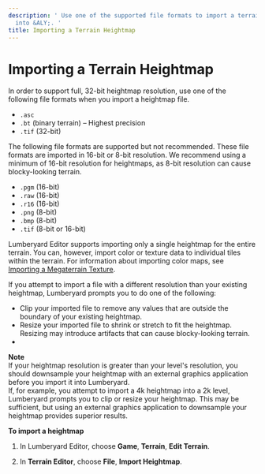 ```yaml
---
description: ' Use one of the supported file formats to import a terrain heightmap
  into &ALY;. '
title: Importing a Terrain Heightmap
---
```

# Importing a Terrain Heightmap<a name="terrain-heightmap-import"></a>

In order to support full, 32\-bit heightmap resolution, use one of the following file formats when you import a heightmap file\.
+ `.asc`
+ `.bt` \(binary terrain\) – Highest precision
+ `.tif` \(32\-bit\)

The following file formats are supported but not recommended\. These file formats are imported in 16\-bit or 8\-bit resolution\. We recommend using a minimum of 16\-bit resolution for heightmaps, as 8\-bit resolution can cause blocky\-looking terrain\. 
+ `.pgm` \(16\-bit\)
+ `.raw` \(16\-bit\)
+ `.r16` \(16\-bit\)
+ `.png` \(8\-bit\)
+ `.bmp` \(8\-bit\)
+ `.tif` \(8\-bit or 16\-bit\)

Lumberyard Editor supports importing only a single heightmap for the entire terrain\. You can, however, import color or texture data to individual tiles within the terrain\. For information about importing color maps, see [Importing a Megaterrain Texture](terrain-import-color-megaterrain.md)\.

If you attempt to import a file with a different resolution than your existing heightmap, Lumberyard prompts you to do one of the following:
+ Clip your imported file to remove any values that are outside the boundary of your existing heightmap\.
+ Resize your imported file to shrink or stretch to fit the heightmap\. Resizing may introduce artifacts that can cause blocky\-looking terrain\. 
+ 

**Note**  
If your heightmap resolution is greater than your level's resolution, you should downsample your heightmap with an external graphics application before you import it into Lumberyard\.  
If, for example, you attempt to import a 4k heightmap into a 2k level, Lumberyard prompts you to clip or resize your heightmap\. This may be sufficient, but using an external graphics application to downsample your heightmap provides superior results\.

**To import a heightmap**

1. In Lumberyard Editor, choose **Game**, **Terrain**, **Edit Terrain**\.

1. In **Terrain Editor**, choose **File**, **Import Heightmap**\.